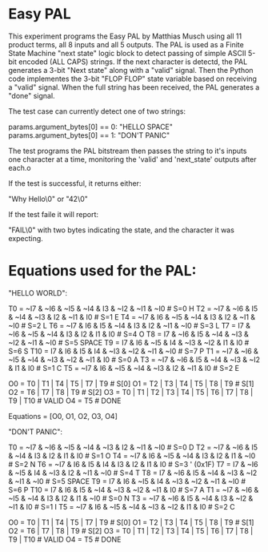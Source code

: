 # Easy PAL

This experiment programs the Easy PAL by Matthias Musch using all 11 product terms,
all 8 inputs and all 5 outputs.  The PAL is used as a Finite State Machine "next state"
logic block to detect passing of simple ASCII 5-bit encoded (ALL CAPS) strings.  If 
the next character is detectd, the PAL generates a 3-bit "Next state" along with a "valid"
signal.  Then the Python code implementes the 3-bit "FLOP FLOP" state variable based on
receiving a "valid" signal.  When the full string has been received, the PAL generates
a "done" signal.

The test case can currently detect one of two strings:

 params.argument_bytes[0] == 0:  "HELLO SPACE"
 params.argument_bytes[0] == 1:  "DON'T PANIC"

The test programs the PAL bitstream then passes the string to it's inputs one character
at a time, monitoring the 'valid' and 'next_state' outputs after each.o

If the test is successful, it returns either:

  "Why Hello\0"  or
  "42\0"

If the test faile it will report:

  "FAIL\0" with two bytes indicating the state, and the character it was expecting.


Equations used for the PAL:
===============================

"HELLO WORLD":

T0  = ~I7 & ~I6 & ~I5 & ~I4 &  I3 & ~I2 & ~I1 & ~I0     # S=0  H
T2  = ~I7 & ~I6 &  I5 & ~I4 & ~I3 &  I2 & ~I1 &  I0     # S=1  E
T4  = ~I7 &  I6 & ~I5 & ~I4 &  I3 &  I2 & ~I1 & ~I0     # S=2  L
T6  = ~I7 &  I6 &  I5 & ~I4 &  I3 &  I2 & ~I1 & ~I0     # S=3  L
T7  =  I7 & ~I6 & ~I5 & ~I4 &  I3 &  I2 &  I1 &  I0     # S=4  O
T8  =  I7 & ~I6 &  I5 & ~I4 & ~I3 & ~I2 & ~I1 & ~I0     # S=5  SPACE
T9  =  I7 &  I6 & ~I5 &  I4 & ~I3 & ~I2 &  I1 &  I0     # S=6  S
T10 =  I7 &  I6 &  I5 &  I4 & ~I3 & ~I2 & ~I1 & ~I0     # S=7  P
T1  = ~I7 & ~I6 & ~I5 & ~I4 & ~I3 & ~I2 & ~I1 &  I0     # S=0  A
T3  = ~I7 & ~I6 &  I5 & ~I4 & ~I3 & ~I2 &  I1 &  I0     # S=1  C
T5  = ~I7 &  I6 & ~I5 & ~I4 & ~I3 &  I2 & ~I1 &  I0     # S=2  E

O0 = T0 | T1 | T4 | T5 | T7 | T9                               # S[0]
O1 = T2 | T3 | T4 | T5 | T8 | T9                               # S[1]
O2 = T6 | T7 | T8 | T9                                         # S[2]
O3 = T0 | T1 | T2 | T3 | T4 | T5 | T6 | T7 | T8 | T9 | T10     # VALID
O4 = T5                                                        # DONE

Equations = [O0, O1, O2, O3, O4]


"DON'T PANIC":

T0  = ~I7 & ~I6 & ~I5 & ~I4 & ~I3 &  I2 & ~I1 & ~I0     # S=0  D
T2  = ~I7 & ~I6 &  I5 & ~I4 &  I3 &  I2 &  I1 &  I0     # S=1  O
T4  = ~I7 &  I6 & ~I5 & ~I4 &  I3 &  I2 &  I1 & ~I0     # S=2  N
T6  = ~I7 &  I6 &  I5 &  I4 &  I3 &  I2 &  I1 &  I0     # S=3  ' (0x1F)
T7  =  I7 & ~I6 & ~I5 &  I4 & ~I3 &  I2 & ~I1 & ~I0     # S=4  T
T8  =  I7 & ~I6 &  I5 & ~I4 & ~I3 & ~I2 & ~I1 & ~I0     # S=5  SPACE
T9  =  I7 &  I6 & ~I5 &  I4 & ~I3 & ~I2 & ~I1 & ~I0     # S=6  P
T10 =  I7 &  I6 &  I5 & ~I4 & ~I3 & ~I2 & ~I1 &  I0     # S=7  A
T1  = ~I7 & ~I6 & ~I5 & ~I4 &  I3 &  I2 &  I1 & ~I0     # S=0  N
T3  = ~I7 & ~I6 &  I5 & ~I4 &  I3 & ~I2 & ~I1 &  I0     # S=1  I
T5  = ~I7 &  I6 & ~I5 & ~I4 & ~I3 & ~I2 &  I1 &  I0     # S=2  C

O0 = T0 | T1 | T4 | T5 | T7 | T9                               # S[0]
O1 = T2 | T3 | T4 | T5 | T8 | T9                               # S[1]
O2 = T6 | T7 | T8 | T9                                         # S[2]
O3 = T0 | T1 | T2 | T3 | T4 | T5 | T6 | T7 | T8 | T9 | T10     # VALID
O4 = T5                                                        # DONE

